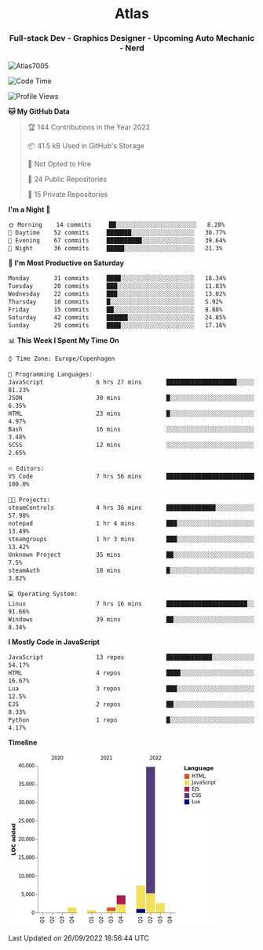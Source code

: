 <h1 align="center">Atlas</h1>
<h3 align="center">Full-stack Dev - Graphics Designer - Upcoming Auto Mechanic - Nerd</h3>

<p><img align="center" src="https://github-readme-stats.vercel.app/api/top-langs?username=Atlas7005&show_icons=true&locale=en&layout=compact" alt="Atlas7005" /></p>

<!--START_SECTION:waka-->
![Code Time](http://img.shields.io/badge/Code%20Time-690%20hrs%2057%20mins-blue)

![Profile Views](http://img.shields.io/badge/Profile%20Views-0-blue)

**🐱 My GitHub Data** 

> 🏆 144 Contributions in the Year 2022
 > 
> 📦 41.5 kB Used in GitHub's Storage 
 > 
> 🚫 Not Opted to Hire
 > 
> 📜 24 Public Repositories 
 > 
> 🔑 15 Private Repositories  
 > 
**I'm a Night 🦉** 

```text
🌞 Morning    14 commits     ██░░░░░░░░░░░░░░░░░░░░░░░   8.28% 
🌆 Daytime    52 commits     ███████░░░░░░░░░░░░░░░░░░   30.77% 
🌃 Evening    67 commits     ██████████░░░░░░░░░░░░░░░   39.64% 
🌙 Night      36 commits     █████░░░░░░░░░░░░░░░░░░░░   21.3%

```
📅 **I'm Most Productive on Saturday** 

```text
Monday       31 commits     ████░░░░░░░░░░░░░░░░░░░░░   18.34% 
Tuesday      20 commits     ███░░░░░░░░░░░░░░░░░░░░░░   11.83% 
Wednesday    22 commits     ███░░░░░░░░░░░░░░░░░░░░░░   13.02% 
Thursday     10 commits     █░░░░░░░░░░░░░░░░░░░░░░░░   5.92% 
Friday       15 commits     ██░░░░░░░░░░░░░░░░░░░░░░░   8.88% 
Saturday     42 commits     ██████░░░░░░░░░░░░░░░░░░░   24.85% 
Sunday       29 commits     ████░░░░░░░░░░░░░░░░░░░░░   17.16%

```


📊 **This Week I Spent My Time On** 

```text
⌚︎ Time Zone: Europe/Copenhagen

💬 Programming Languages: 
JavaScript               6 hrs 27 mins       ████████████████████░░░░░   81.23% 
JSON                     30 mins             █░░░░░░░░░░░░░░░░░░░░░░░░   6.35% 
HTML                     23 mins             █░░░░░░░░░░░░░░░░░░░░░░░░   4.97% 
Bash                     16 mins             ░░░░░░░░░░░░░░░░░░░░░░░░░   3.48% 
SCSS                     12 mins             ░░░░░░░░░░░░░░░░░░░░░░░░░   2.65%

🔥 Editors: 
VS Code                  7 hrs 56 mins       █████████████████████████   100.0%

🐱‍💻 Projects: 
steamControls            4 hrs 36 mins       ██████████████░░░░░░░░░░░   57.98% 
notepad                  1 hr 4 mins         ███░░░░░░░░░░░░░░░░░░░░░░   13.49% 
steamgroups              1 hr 3 mins         ███░░░░░░░░░░░░░░░░░░░░░░   13.42% 
Unknown Project          35 mins             ██░░░░░░░░░░░░░░░░░░░░░░░   7.5% 
steamAuth                18 mins             █░░░░░░░░░░░░░░░░░░░░░░░░   3.82%

💻 Operating System: 
Linux                    7 hrs 16 mins       ███████████████████████░░   91.66% 
Windows                  39 mins             ██░░░░░░░░░░░░░░░░░░░░░░░   8.34%

```

**I Mostly Code in JavaScript** 

```text
JavaScript               13 repos            █████████████░░░░░░░░░░░░   54.17% 
HTML                     4 repos             ████░░░░░░░░░░░░░░░░░░░░░   16.67% 
Lua                      3 repos             ███░░░░░░░░░░░░░░░░░░░░░░   12.5% 
EJS                      2 repos             ██░░░░░░░░░░░░░░░░░░░░░░░   8.33% 
Python                   1 repo              █░░░░░░░░░░░░░░░░░░░░░░░░   4.17%

```


**Timeline**

![Chart not found](https://raw.githubusercontent.com/Atlas7005/Atlas7005/master/charts/bar_graph.png) 


 Last Updated on 26/09/2022 18:56:44 UTC
<!--END_SECTION:waka-->

